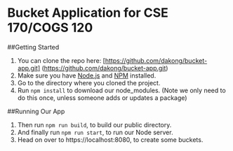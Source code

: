 # Bucket Application for CSE 170/COGS 120

##Getting Started
1. You can clone the repo here: [https://github.com/dakong/bucket-app.git] (https://github.com/dakong/bucket-app.git)
2. Make sure you have [Node.js](http://nodejs.org/) and [NPM](https://npmjs.com) installed.
3. Go to the directory where you cloned the project.
4. Run `npm install` to download our node_modules. (Note we only need to do this once, unless someone adds or updates a package)

##Running Our App
1. Then run `npm run build`, to build our public directory.
2. And finally run `npm run start`, to run our Node server.
3. Head on over to https://localhost:8080, to create some buckets.
